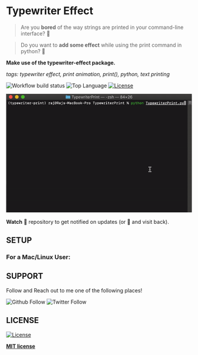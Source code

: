 # Typewriter Effect
> Are you **bored** of the way strings are printed in your command-line interface? :eyes:

> Do you want to **add some effect** while using the print command in python? :star_struck:

**Make use of the typewriter-effect package.**

*tags: typewriter effect, print animation, print(), python, text printing*

![Workflow build status](https://img.shields.io/github/workflow/status/radroid/typewriter-effect/Python%20package?style=for-the-badge)
![Top Language](https://img.shields.io/github/languages/top/radroid/Hangman?style=for-the-badge) 
[![License](https://img.shields.io/github/license/radroid/Hangman?style=for-the-badge)](https://github.com/radroid/Hangman/blob/master/LICENSE) 

![Effect shown on Terminal](/media/example-print-terminal.gif)

**Watch** :monocle_face: repository to get notified on updates (or **:star2:** and visit back).

## SETUP
### For a Mac/Linux User:


## SUPPORT
Follow and Reach out to me one of the following places!

![Github Follow](https://img.shields.io/github/followers/radroid?label=Follow&style=social) ![Twitter Follow](https://img.shields.io/twitter/follow/Raj_Dholakia001?label=Follow&style=social)

## LICENSE
[![License](https://img.shields.io/github/license/RajD007/Hangman?style=for-the-badge)](https://github.com/RajD007/Hangman/blob/master/LICENSE)

**[MIT license](https://opensource.org/licenses/MIT)**

